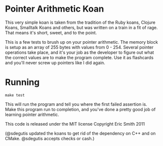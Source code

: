 # Pointer Arithmetic Koan

This very simple koan is taken from the tradition of the Ruby koans, Clojure Koans, Smalltalk Koans and others, but was written on a train in a fit of rage. That means it's short, sweet, and to the point.

This is a few tests to brush up on your pointer arithmetic. The memory block is setup as an array of 255 bytes with values from 0 - 254.  Several pointer operations take place, and it's your job as the developer to figure out what the correct values are to make the program complete.  Use it as flashcards and you'll never screw up pointers like I did again.

# Running

    make test

This will run the program and tell you where the first failed assertion is.  Make this program run to completion, and you've done a pretty good job of learning pointer arithmetic.

This code is released under the MIT license
Copyright Eric Smith 2011

(@sdegutis updated the koans to get rid of the dependency on C++ and on CMake. @sdegutis accepts checks or cash.)
